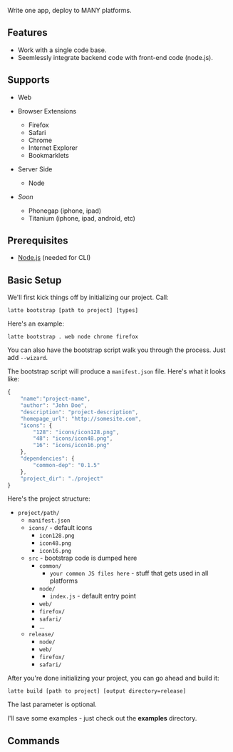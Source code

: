 Write one app, deploy to MANY platforms.

## Features

- Work with a single code base.
- Seemlessly integrate backend code with front-end code (node.js).

## Supports

- Web 

- Browser Extensions
	- Firefox
	- Safari
	- Chrome
	- Internet Explorer
	- Bookmarklets

- Server Side
	- Node

- *Soon*
	- Phonegap (iphone, ipad)
	- Titanium (iphone, ipad, android, etc)


## Prerequisites

- [Node.js](http://nodejs.org/) (needed for CLI)

## Basic Setup
	
We'll first kick things off by initializing our project. Call:

	latte bootstrap [path to project] [types]

Here's an example:

	latte bootstrap . web node chrome firefox

You can also have the bootstrap script walk you through the process. Just add `--wizard`.

The bootstrap script will produce a `manifest.json` file. Here's what it looks like:

```javascript
{
	"name":"project-name",
	"author": "John Doe",
	"description": "project-description",
	"homepage_url": "http://somesite.com",
	"icons": {
		"128": "icons/icon128.png",
		"48": "icons/icon48.png",
		"16": "icons/icon16.png"
	},
	"dependencies": {
		"common-dep": "0.1.5"
	},
	"project_dir": "./project"
}
```

Here's the project structure:

- `project/path/`
	- `manifest.json`
	- `icons/` - default icons
		- `icon128.png` 
		- `icon48.png`
		- `icon16.png`
	- `src` - bootstrap code is dumped here
		- `common/`
			- `your common JS files here` - stuff that gets used in all platforms
		- `node/`
			- `index.js` - default entry point
		- `web/`
		- `firefox/`
		- `safari/`
		- ...
	- `release/`
		- `node/`
		- `web/`
		- `firefox/`
		- `safari/`
		
After you're done initializing your project, you can go ahead and build it:

	latte build [path to project] [output directory=release]

The last parameter is optional.

I'll save some examples - just check out the **examples** directory.

## Commands







